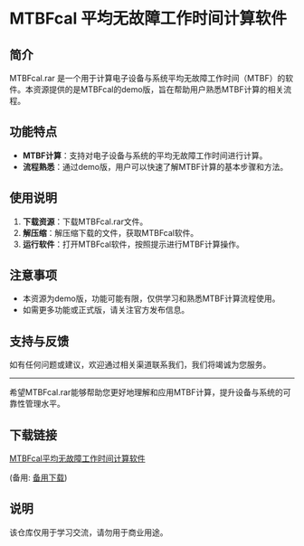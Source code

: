 # MTBFcal 平均无故障工作时间计算软件

## 简介
MTBFcal.rar 是一个用于计算电子设备与系统平均无故障工作时间（MTBF）的软件。本资源提供的是MTBFcal的demo版，旨在帮助用户熟悉MTBF计算的相关流程。

## 功能特点
- **MTBF计算**：支持对电子设备与系统的平均无故障工作时间进行计算。
- **流程熟悉**：通过demo版，用户可以快速了解MTBF计算的基本步骤和方法。

## 使用说明
1. **下载资源**：下载MTBFcal.rar文件。
2. **解压缩**：解压缩下载的文件，获取MTBFcal软件。
3. **运行软件**：打开MTBFcal软件，按照提示进行MTBF计算操作。

## 注意事项
- 本资源为demo版，功能可能有限，仅供学习和熟悉MTBF计算流程使用。
- 如需更多功能或正式版，请关注官方发布信息。

## 支持与反馈
如有任何问题或建议，欢迎通过相关渠道联系我们，我们将竭诚为您服务。

---

希望MTBFcal.rar能够帮助您更好地理解和应用MTBF计算，提升设备与系统的可靠性管理水平。

## 下载链接
[MTBFcal平均无故障工作时间计算软件](https://pan.quark.cn/s/3374a4c5ec49) 

(备用: [备用下载](https://pan.baidu.com/s/1fpD3M8s6IeWfqIIcX0hH4Q?pwd=i8g6))

## 说明

该仓库仅用于学习交流，请勿用于商业用途。
